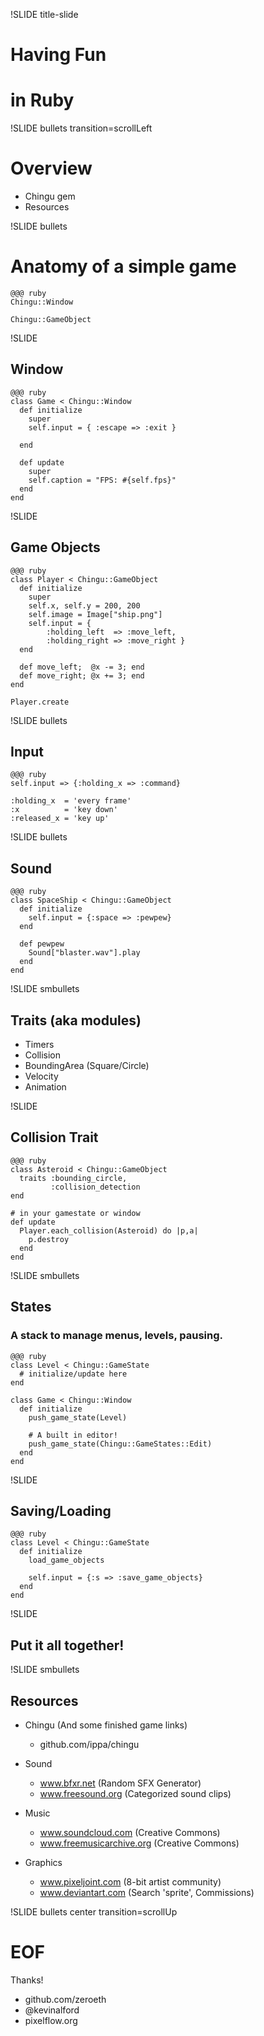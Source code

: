 !SLIDE title-slide

# Having Fun
# in Ruby

!SLIDE bullets transition=scrollLeft

# Overview

* Chingu gem
* Resources

!SLIDE bullets

# Anatomy of a simple game

    @@@ ruby
    Chingu::Window

    Chingu::GameObject


!SLIDE

## Window

    @@@ ruby
    class Game < Chingu::Window
      def initialize
        super
        self.input = { :escape => :exit }

      end

      def update
        super
        self.caption = "FPS: #{self.fps}"
      end
    end

!SLIDE

## Game Objects

    @@@ ruby
    class Player < Chingu::GameObject
      def initialize
        super
        self.x, self.y = 200, 200
        self.image = Image["ship.png"]
        self.input = {
            :holding_left  => :move_left,
            :holding_right => :move_right }
      end

      def move_left;  @x -= 3; end
      def move_right; @x += 3; end
    end

    Player.create
	
!SLIDE bullets

## Input

    @@@ ruby
    self.input => {:holding_x => :command}

    :holding_x  = 'every frame'
    :x          = 'key down'
    :released_x = 'key up'


!SLIDE bullets

## Sound

    @@@ ruby
    class SpaceShip < Chingu::GameObject
      def initialize
        self.input = {:space => :pewpew}
      end

      def pewpew
        Sound["blaster.wav"].play
      end
    end

!SLIDE smbullets

## Traits (aka modules)

* Timers
* Collision
* BoundingArea (Square/Circle)
* Velocity
* Animation

!SLIDE

## Collision Trait

    @@@ ruby
    class Asteroid < Chingu::GameObject
      traits :bounding_circle,
             :collision_detection
    end

    # in your gamestate or window
    def update
      Player.each_collision(Asteroid) do |p,a|
        p.destroy
      end
    end

!SLIDE smbullets

## States

### A stack to manage menus, levels, pausing.

    @@@ ruby
    class Level < Chingu::GameState
      # initialize/update here
    end

    class Game < Chingu::Window
      def initialize
        push_game_state(Level)

        # A built in editor!
        push_game_state(Chingu::GameStates::Edit)
      end
    end


!SLIDE

## Saving/Loading

    @@@ ruby
    class Level < Chingu::GameState
      def initialize
        load_game_objects

        self.input = {:s => :save_game_objects}
      end
    end


!SLIDE

## Put it all together!


!SLIDE smbullets

## Resources

* Chingu (And some finished game links)
  * github.com/ippa/chingu

* Sound
  * www.bfxr.net (Random SFX Generator)
  * www.freesound.org (Categorized sound clips)

* Music
  * www.soundcloud.com (Creative Commons)
  * www.freemusicarchive.org (Creative Commons)

* Graphics
  * www.pixeljoint.com (8-bit artist community)
  * www.deviantart.com (Search 'sprite', Commissions)

!SLIDE bullets center transition=scrollUp
# EOF #
Thanks!

* github.com/zeroeth
* @kevinalford
* pixelflow.org

